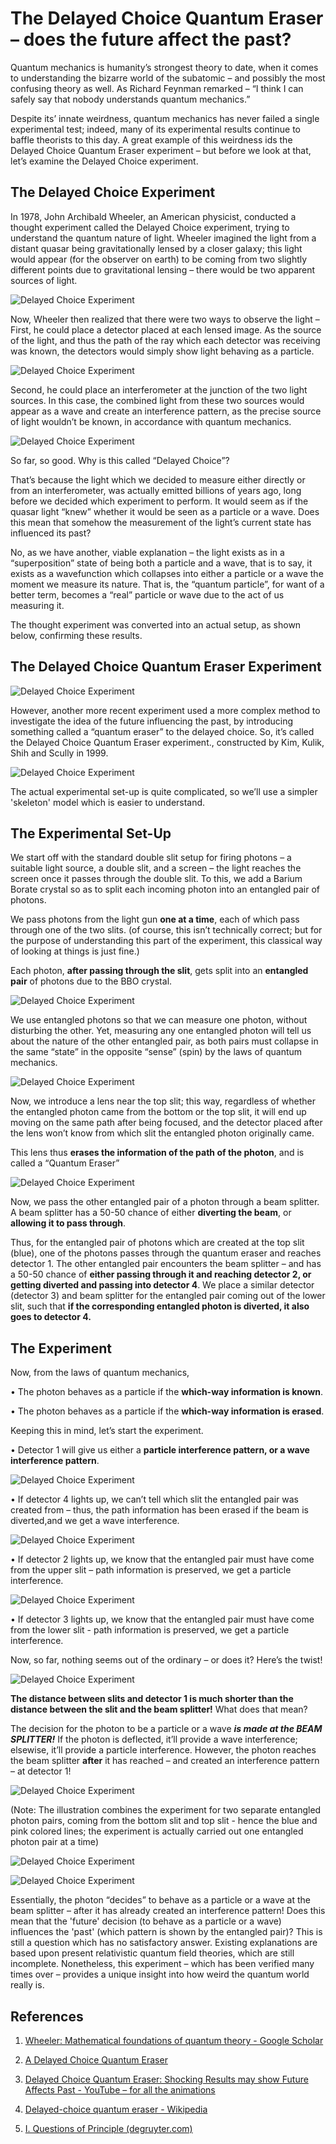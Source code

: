 # The Delayed Choice Quantum Eraser – does the future affect the past?

Quantum mechanics is humanity’s strongest theory to date, when it comes to understanding the bizarre world of the subatomic – and possibly the most confusing theory as well. As Richard Feynman remarked – “I think I can safely say that nobody understands quantum mechanics.”

Despite its’ innate weirdness, quantum mechanics has never failed a single experimental test; indeed, many of its experimental results continue to baffle theorists to this day. A great example of this weirdness ids the Delayed Choice Quantum Eraser experiment – but before we look at that, let’s examine the Delayed Choice experiment.

## The Delayed Choice Experiment
 In 1978, John Archibald Wheeler, an American physicist, conducted a thought experiment called the Delayed Choice experiment, trying to understand the quantum nature of light. Wheeler imagined the light from a distant quasar being gravitationally lensed by a closer galaxy; this light would appear (for the observer on earth) to be coming from two slightly different points due to gravitational lensing – there would be two apparent sources of light.
 
![Delayed Choice Experiment](https://github.com/Sylindril/Horizon_WritingTeam/blob/master/DCQE/Images/Capture.PNG)

Now, Wheeler then realized that there were two ways to observe the light – 
First, he could place a detector placed at each lensed image. As the source of the light, and thus the path of the ray which each detector was receiving was known, the detectors would simply show light behaving as a particle.

![Delayed Choice Experiment](https://github.com/Sylindril/Horizon_WritingTeam/blob/master/DCQE/Images/ghj.PNG "Particle nature")

Second, he could place an interferometer at the junction of the two light sources. In this case, the combined light from these two sources would appear as a wave and create an interference pattern, as the precise source of light wouldn’t be known, in accordance with quantum mechanics.

![Delayed Choice Experiment](https://github.com/Sylindril/Horizon_WritingTeam/blob/master/DCQE/Images/eedwg.PNG "Wave nature")
 
So far, so good. Why is this called “Delayed Choice”? 

That’s because the light which we decided to measure either directly or from an interferometer, was actually emitted billions of years ago, long before we decided which experiment to perform. It would seem as if the quasar light “knew” whether it would be seen as a particle or a wave. Does this mean that somehow the measurement of the light’s current state has influenced its past? 

No, as we have another, viable explanation – the light exists as in a “superposition” state of being both a particle and a wave, that is to say, it exists as a wavefunction which collapses into either a particle or a wave the moment we measure its nature. That is, the “quantum particle”, for want of a better term, becomes a “real” particle or wave due to the act of us measuring it.

The thought experiment was converted into an actual setup, as shown below, confirming these results.
 
## The Delayed Choice Quantum Eraser Experiment
![Delayed Choice Experiment](https://github.com/Sylindril/Horizon_WritingTeam/blob/master/DCQE/Images/actual_setup.PNG "Experimental setup")

However, another more recent experiment used a more complex method to investigate the idea of the future influencing the past, by introducing something called a “quantum eraser” to the delayed choice. So, it’s called the Delayed Choice Quantum Eraser experiment., constructed by Kim, Kulik, Shih and Scully in 1999.
 
![Delayed Choice Experiment](https://github.com/Sylindril/Horizon_WritingTeam/blob/master/DCQE/Images/modern_experiment.png "Kim et al. 1999")

The actual experimental set-up is quite complicated, so we’ll use a simpler 'skeleton' model which is easier to understand.

## The Experimental Set-Up

We start off with the standard double slit setup for firing photons – a suitable light source, a double slit, and a screen – the light reaches the screen once it passes through the double slit. To this, we add a Barium Borate crystal so as to split each incoming photon into an entangled pair of photons.

We pass photons from the light gun **one at a time**, each of which pass through one of the two slits. (of course, this isn’t technically correct; but for the purpose of understanding this part of the experiment, this classical way of looking at things is just fine.)

Each photon, **after passing through the slit**, gets split into an **entangled pair** of photons due to the BBO crystal.

![Delayed Choice Experiment](https://github.com/Sylindril/Horizon_WritingTeam/blob/master/DCQE/Images/skeleton1.PNG "Setup")

We use entangled photons so that we can measure one photon, without disturbing the other. Yet, measuring any one entangled photon will tell us about the nature of the other entangled pair, as both pairs must collapse in the same “state” in the opposite “sense” (spin) by the laws of quantum mechanics.

![Delayed Choice Experiment](https://github.com/Sylindril/Horizon_WritingTeam/blob/master/DCQE/Images/skeleton2.PNG "Setup")

Now, we introduce a lens near the top slit; this way, regardless of whether the entangled photon came from the bottom or the top slit, it will end up moving on the same path after being focused, and the detector placed after the lens won’t know from which slit the entangled photon originally came.

This lens thus **erases the information of the path of the photon**, and is called a “Quantum Eraser”
 
![Delayed Choice Experiment](https://github.com/Sylindril/Horizon_WritingTeam/blob/master/DCQE/Images/skeleton3.PNG "Setup")

Now, we pass the other entangled pair of a photon through a beam splitter. A beam splitter has a 50-50 chance of either **diverting the beam**, or **allowing it to pass through**. 

Thus, for the entangled pair of photons which are created at the top slit (blue), one of the photons passes through the quantum eraser and reaches detector 1. The other entangled pair encounters the beam splitter – and has a 50-50 chance of **either passing through it and reaching detector 2, or getting diverted and passing into detector 4**.
We place a similar detector (detector 3) and beam splitter for the entangled pair coming out of the lower slit, such that **if the corresponding entangled photon is diverted, it also goes to detector 4.**



## The Experiment

Now, from the laws of quantum mechanics,

•	The photon behaves as a particle if the **which-way information is known**.

•	The photon behaves as a particle if the **which-way information is erased**.

Keeping this in mind, let’s start the experiment.


•	Detector 1 will give us either a **particle interference pattern, or a wave interference pattern**. 

![Delayed Choice Experiment](https://github.com/Sylindril/Horizon_WritingTeam/blob/master/DCQE/Images/gif1.gif "Experiment")

•	If detector 4 lights up, we can’t tell which slit the entangled pair was created from – thus, the path information has been erased if the beam is diverted,and we get a wave interference.
 
![Delayed Choice Experiment](https://github.com/Sylindril/Horizon_WritingTeam/blob/master/DCQE/Images/gif2.gif "Experiment")

•	If detector 2 lights up, we know that the entangled pair must have come from the upper slit – path information is preserved, we get a particle interference.
 

![Delayed Choice Experiment](https://github.com/Sylindril/Horizon_WritingTeam/blob/master/DCQE/Images/gif3.gif "Experiment") 

•	If detector 3 lights up, we know that the entangled pair must have come from the lower slit - path information is preserved, we get a particle interference.

Now, so far, nothing seems out of the ordinary – or does it? Here’s the twist!

![Delayed Choice Experiment](https://github.com/Sylindril/Horizon_WritingTeam/blob/master/DCQE/Images/gif4.gif "Experiment")
 
**The distance between slits and detector 1 is much shorter than the distance between the slit and the beam splitter!**
What does that mean?
 

The decision for the photon to be a particle or a wave **_is made at the BEAM SPLITTER!_** If the photon is deflected, it’ll provide a wave interference; elsewise, it’ll provide a particle interference. However, the photon reaches the beam splitter **after** it has reached – and created an interference pattern – at detector 1!


 ![Delayed Choice Experiment](https://github.com/Sylindril/Horizon_WritingTeam/blob/master/DCQE/Images/gif5.gif "Experiment")

 (Note: The illustration combines the experiment for two separate entangled photon pairs, coming from the bottom slit and top slit - hence the blue and pink colored lines; the experiment is actually carried out one entangled photon pair at a time)

![Delayed Choice Experiment](https://github.com/Sylindril/Horizon_WritingTeam/blob/master/DCQE/Images/gif6.gif "Experiment")

![Delayed Choice Experiment](https://github.com/Sylindril/Horizon_WritingTeam/blob/master/DCQE/Images/gif7.gif "Experiment")
 
Essentially, the photon “decides” to behave as a particle or a wave at the beam splitter – after it has already created an interference pattern!
Does this mean that the 'future' decision (to behave as a particle or a wave) influences the 'past' (which pattern is shown by the entangled pair)? 
This is still a question which has no satisfactory answer. Existing explanations are based upon present relativistic quantum field theories, which are still incomplete.  Nonetheless, this experiment – which has been verified many times over – provides a unique insight into how weird the quantum world really is.

## References
1.	[Wheeler: Mathematical foundations of quantum theory - Google Scholar](https://scholar.google.com/scholar_lookup?&title=Mathematical%20Foundations%20of%20Quantum%20Theory&pages=9-48&publication_year=1978&author=Wheeler%2CJA)
2.	[A Delayed Choice Quantum Eraser](https://arxiv.org/abs/quant-ph/9903047v1)
3.	[Delayed Choice Quantum Eraser: Shocking Results may show Future Affects Past - YouTube – for all the animations](https://www.youtube.com/watch?v=0ui9ovrQuKE)

4.	[Delayed-choice quantum eraser - Wikipedia](https://en.wikipedia.org/wiki/Delayed-choice_quantum_eraser#A_simple_quantum-eraser_experiment)
5.	[I. Questions of Principle (degruyter.com)](https://www.degruyter.com/document/doi/10.1515/9781400854554.1/html)
